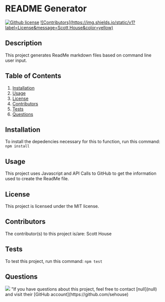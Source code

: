 # README Generator

[![Github license](https://img.shields.io/static/v1?label=License&message=MIT&color=blue)](#license) [![Contributors](https://img.shields.io/static/v1?label=License&message=Scott House&color=yellow)](#contributors)

## Description
 This project generates ReadMe markdown files based on command line user input.

## Table of Contents
1. [Installation](#installation)
2. [Usage](#usage)
3. [License](#license)
4. [Contributors](#contributors)
5. [Tests](#tests)
6. [Questions](#questions)

## Installation
To install the depedencies necessary for this to function, run this command:
```npm install```

## Usage
 This project uses Javascript and API Calls to GitHub to get the information used to create the ReadMe file. 

## License
This project is licensed under the MIT license.

## Contributors
The contributor(s) to this project is/are:
Scott House

## Tests
To test this project, run this command:
```npm test```

## Questions
<img src="https://avatars3.githubusercontent.com/u/60306968?v=4">
"If you have questions about this project, feel free to contact [null](null) and visit their [GitHub account](https://github.com/sehouse)

